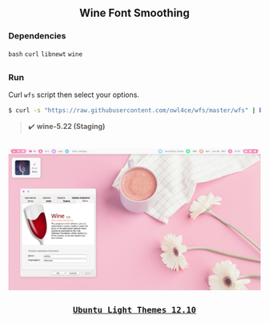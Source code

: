 <h2 align="center">Wine Font Smoothing</h2>

### Dependencies <img alt="" align="right" src="https://badges.pufler.dev/visits/owl4ce/wfs?style=flat-square&label=&color=fa74b2&logo=GitHub&logoColor=white&labelColor=373e4d"/>
`bash` `curl` `libnewt` `wine`

##  
### Run
Curl `wfs` script then select your options.

```bash
$ curl -s "https://raw.githubusercontent.com/owl4ce/wfs/master/wfs" | bash
```

> :heavy_check_mark: **wine-5.22 (Staging)**

##  

<img src="./screenshots/screenshot.png" align="center"/>

##  

### <p align="center"><a href="https://www.deviantart.com/aerilius/art/Ubuntu-Light-Themes-12-10-327631977"><kbd>Ubuntu Light Themes 12.10</kbd></a></p>
